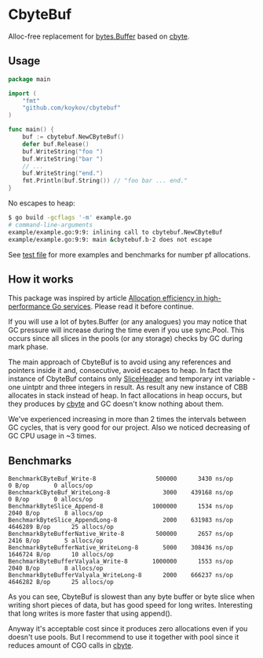 # CbyteBuf

Alloc-free replacement for [bytes.Buffer](https://golang.org/pkg/bytes/#Buffer) based on [cbyte](https://github.com/koykov/cbyte).

## Usage

```go
package main

import (
	"fmt"
	"github.com/koykov/cbytebuf"
)

func main() {
	buf := cbytebuf.NewCByteBuf()
	defer buf.Release()
	buf.WriteString("foo ")
	buf.WriteString("bar ")
	// ...
	buf.WriteString("end.")
	fmt.Println(buf.String()) // "foo bar ... end."
}
```

No escapes to heap:

```bash
$ go build -gcflags '-m' example.go 
# command-line-arguments
example/example.go:9:9: inlining call to cbytebuf.NewCByteBuf
example/example.go:9:9: main &cbytebuf.b·2 does not escape
```

See [test file](https://github.com/koykov/cbytebuf/blob/master/cbytebuf_test.go) for more examples and benchmarks for number pf allocations.

## How it works

This package was inspired by article [Allocation efficiency in high-performance Go services](https://segment.com/blog/allocation-efficiency-in-high-performance-go-services/).
Please read it before continue.

If you will use a lot of bytes.Buffer (or any analogues) you may notice that GC pressure will increase during the time
even if you use sync.Pool. This occurs since all slices in the pools (or any storage) checks by GC during mark phase.

The main approach of CbyteBuf is to avoid using any references and pointers inside it and, consecutive, avoid escapes to heap.
In fact the instance of CbyteBuf contains only [SliceHeader](https://golang.org/pkg/reflect/#SliceHeader) and temporary int variable - one uintptr and three integers in result.
As result any new instance of CBB allocates in stack instead of heap.
In fact allocations in heap occurs, but they produces by [cbyte](https://github.com/koykov/cbyte) and GC doesn't know nothing about them.

We've experienced increasing in more than 2 times the intervals between GC cycles, that is very good for our project. Also we noticed decreasing of GC CPU usage in ~3 times.

## Benchmarks

```
BenchmarkCByteBuf_Write-8                 500000      3430 ns/op       0 B/op       0 allocs/op
BenchmarkCByteBuf_WriteLong-8               3000    439168 ns/op       0 B/op       0 allocs/op
BenchmarkByteSlice_Append-8              1000000      1534 ns/op    2040 B/op       8 allocs/op
BenchmarkByteSlice_AppendLong-8             2000    631983 ns/op 4646289 B/op      25 allocs/op
BenchmarkByteBufferNative_Write-8         500000      2657 ns/op    2416 B/op       5 allocs/op
BenchmarkByteBufferNative_WriteLong-8       5000    308436 ns/op 1646724 B/op      10 allocs/op
BenchmarkByteBufferValyala_Write-8       1000000      1553 ns/op    2040 B/op       8 allocs/op
BenchmarkByteBufferValyala_WriteLong-8      2000    666237 ns/op 4646282 B/op      25 allocs/op
```

As you can see, CbyteBuf is slowest than any byte buffer or byte slice when writing short pieces of data, but has good speed for long writes.
Interesting that long writes is more faster that using append().

Anyway it's acceptable cost since it produces zero allocations even if you doesn't use pools. But I recommend to use it together with pool since it reduces amount of CGO calls in [cbyte](https://github.com/koykov/cbyte).
